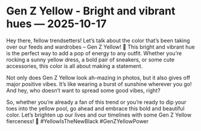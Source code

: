 # Gen Z Yellow - Bright and vibrant hues — 2025-10-17

Hey there, fellow trendsetters! Let’s talk about the color that’s been taking over our feeds and wardrobes – Gen Z Yellow! 🌟 This bright and vibrant hue is the perfect way to add a pop of energy to any outfit. Whether you’re rocking a sunny yellow dress, a bold pair of sneakers, or some cute accessories, this color is all about making a statement.

Not only does Gen Z Yellow look ah-mazing in photos, but it also gives off major positive vibes. It’s like wearing a burst of sunshine wherever you go! And hey, who doesn’t want to spread some good vibes, right?

So, whether you’re already a fan of this trend or you’re ready to dip your toes into the yellow pool, go ahead and embrace this bold and beautiful color. Let’s brighten up our lives and our timelines with some Gen Z Yellow fierceness! 💛 #YellowIsTheNewBlack #GenZYellowPower